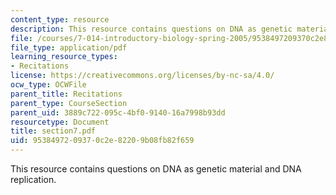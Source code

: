 ```yaml
---
content_type: resource
description: This resource contains questions on DNA as genetic material and DNA replication.
file: /courses/7-014-introductory-biology-spring-2005/9538497209370c2e82209b08fb82f659_section7.pdf
file_type: application/pdf
learning_resource_types:
- Recitations
license: https://creativecommons.org/licenses/by-nc-sa/4.0/
ocw_type: OCWFile
parent_title: Recitations
parent_type: CourseSection
parent_uid: 3889c722-095c-4bf0-9140-16a7998b93dd
resourcetype: Document
title: section7.pdf
uid: 95384972-0937-0c2e-8220-9b08fb82f659
---
```

This resource contains questions on DNA as genetic material and DNA replication.